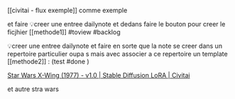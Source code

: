 [[civitai - flux exemple]] comme exemple

et faire 
💡creer une entree dailynote et dedans faire le bouton pour creer le ficjhier [[methode1]] #toview #backlog

💡creer une entree dailynote et faire en sorte que la note se creer dans un repertoire particulier oupa s mais avec associer a ce repertoire un template [[methode2]] : (test #done ) 




[Star Wars X-Wing (1977) - v1.0 | Stable Diffusion LoRA | Civitai](https://civitai.com/models/87231/star-wars-x-wing-1977)

et autre stra wars 